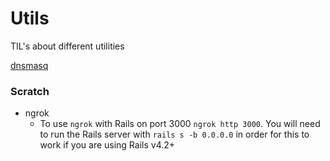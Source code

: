 # Utils

TIL's about different utilities

[dnsmasq](https://github.com/hmcfletch/til/blob/master/utils/dnsmasq.md)

### Scratch

* ngrok
    - To use `ngrok` with Rails on port 3000 `ngrok http 3000`. You will need to run the Rails server with `rails s -b 0.0.0.0` in order for this to work if you are using Rails v4.2+
